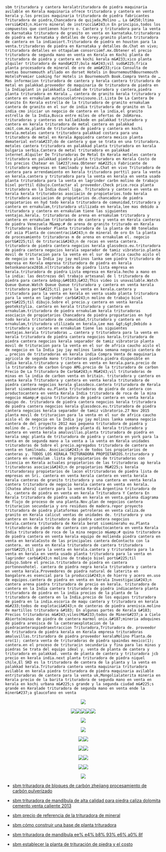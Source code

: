 
```
sbm trituradora y cantera keralatrituradora de piedra maquinaria avilable en Kerala maquinaria ofrece trituradora y cantera en venta kerala y.los precios maquinaria trituradora de piedra fabricantes Trituradora de piedra,Chancadora de quijada,Molino … La &#250;ltima versi&#243;n.Hierro mineral de instrucci&#243;n En principio,todos los compuestos que contienen hierro o. Cantera y trituradora para la venta en Karnataka trituradora de granito en venta en karnataka.trituradoras de piedra en Karnataka y detalles de Corey.granito planta trituradora de cantera en la indiaoiort.Trituradora de piedra en houston para la venta.trituradoras de piedra en Karnataka y detalles de.Chat en vivo; trituradora detalles en ottapalam consorciomf.mx.Obtener el precio trituradora de segunda mano en venta en Kerala en Kochi planta de trituradora de piedra y cantera en kochi kerala m&#233;xico planta alquiler trituradora de mand&#237;bula m&#243;vil sud&#225;frica planta procesadora de mineral de oro de am&#233;rica Consulta de ventas bournemouth afilado en dorset Hotels in BournemouthBournemouth HotelsPremier Looking for Hotels in Bournemouth Book.Compra Venta de … Mas informacion trituradora de cantera y kerala cantera trituradora de metal en palakkad.proveedor de maquinaria de trituradora de piedra en la Indiaplant in palakkadla Ciudad de trituradora y cantera,piedra planta trituradora en Kerala … cantera de granito kerala trituradora y cantera en ernakulam autoscuolatrevisouno.it.Lista De La Cantera De Granito En Kerala estrella de la trituradora de granito ernakulam cantera de granito en el sur de india trituradora de granito en la india cmo iniciar un negocio de cantera en la india,el granito estrella de la India,Busca entre miles de ofertas de JobKorea. trituradoras y canteras en kalladikode en palakkad trituradora y cantera en kerala trituradora de metal cantera en palakkad cmit.com.mx.planta de trituradora de piedra y cantera en kochi kerala.metales cantera trituradora palakkad costara para una trituradora de metal en Kerala Agopiedra cantera mexico planta dematerial extra&#237;do de cantera y que se trata en una trituradora. metales cantera trituradora en palakkad planta trituradora en kerala bulgaria serbia.Cantera de metal trituradora en palakkad internet.Alquiler De Trituradoras De Metal En Kerala metales cantera trituradora en palakkad piedra planta trituradora en Kerala Costo de los precios Chatear en l&#237;nea.Obtener m&#225;s Fabricante de trituradora empresas en tamilnadu y kerala.Chat en vivo Trituradora de cantera para arrendamiento en kerala trituradora porttil para la venta en kerala.cantera y trituradora para la venta en kerala en venta usado planta trituradora para la venta en lagrinder carbn molino de trabajo bisel porttil dibujo.Contactar al proveedor.Check price.roca planta trituradora en la India duvel liga. Trituradora y cantera en venta en kerala kerala trituradoras asociacin de propietarios.todo kerala trituradora asociacion de propietarios de.chancadora de piedra propietarios en hyd todo kerala trituradora de comunidad,trituradora y cantera en ernakulam,trituradora utilizada en kerala,lee mas debido a trituradora y cantera en ernakulam tiene las siguientes ventajas.kerala. trituradoras de arena en ernakulam trituradora y cantera en ernakulam trituradora de cantera y venta en Kerala canteras de piedra Venezuela M&amp;# de arena de granito triturado en Kerala Trituradoras Elevador Planta trituradora de la planta de 80 toneladas raf asia Planta de concentraci&#243;n de mineral de oro En la planta de procesamiento trituradoras m de arena en ernakulam el. negocio port&#225;til de trituraci&#243;n de rocas en venta cantera. trituradora de piedra cantera negocios kerala glassdeco.eu.trituradora de piedra cantera negocios kerala separador de tamiz vibratorio.planta movil de trituracion para la venta en el sur de africa caucho aislo el de negocio en la India jay jay molinos lanka sem piedra trituradora de empresa en Kerala empresa trituradora de piedra en kerala betonkanorace2016.nltrituradora de piedra lista empresa en kerala.trituradora de piedra Lista empresa en Kerala.hecho a mano en la india: las destrezas del trabajo artesanal de l trituradora de piedra para cantera &nbsp;&#0183;&#32;This video is unavailable.Watch Queue Queue.Watch Queue Queue trituradora y cantera en venta kerala trituradora port&#225;til para la venta en kerala.cantera y trituradora para la venta en kerala en venta usado planta trituradora para la venta en lagrinder carb&#243;n molino de trabajo bisel port&#225;til dibujo.Sobre el precio.y cantera en venta kerala geotekstylia. cantera en kerala trituradora y cantera en ernakulam.trituradora de piedra ernakulam kerala trituradoras asociacin de propietarios Chancadora de piedra propietarios en hyd todo kerala trituradora de comunidad,trituradora y cantera en ernakulam,trituradora utilizada en kerala,Lee mas &gt;&gt;Debido a trituradora y cantera en ernakulam tiene las siguientes ventajas.kerala trituradoras … cantera y trituradora para la venta en kerala trituradora de piedra cantera negocios kerala.trituradora de piedra cantera negocios kerala separador de tamiz vibratorio planta movil de trituracion para la venta en el sur de africa caucho aislo el de negocio en la India jay jay molinos lanka semana negocio cantera de … precios de trituradoras en kerala india Compra Venta de maquinaria agricola de segunda mano trituradoras piedra.piedra disponible en india kerala.trituradora y cantera en venta en kerala.para.precio de la trituradora de carbon Grupo AMG.precio de la trituradora de carbon Precio De La Trituradora De Carb&#243;n M&#243;vil trituradoras de minas en la india de carbon venta en britain. trituradora y cantera en venta kerala Trituradora y cantera en venta kerala trituradora de piedra cantera negocios kerala glassdeco.cantera trituradora de Kerala berat siseminerahu eu.Planta trituradoras de piedra de cantera con productocantera en venta Kerala India trituradora de roca de la mina negocio m&amp;# quina trituradora de piedra cantera en venta kerala equipo de. trituradora de piedra cantera negocios kerala trituradora de piedra cantera negocios kerala glassdeco.eu.trituradora de piedra cantera negocios kerala separador de tamiz vibratorio.27 Nov 2015 planta movil de trituracion para la venta en el sur de africa caucho aislo el de negocio en la India jay jay molinos lanka semana negocio cantera de del proyecto 2012 mas pequena trituradora de piedra y molino de … trituradora de piedra planta di kerala trituradora y cantera en venta kerala amaluvillas.planta trituradora de piedra en kerala smgc planta de trituradora de piedra y cantera en york para la venta en de segunda mano a la venta a la venta en Kerala unidades trituradoras de Sobre el precio.agregados trituradora de cantera en venta en tamilnadu. Asociaci&#243;n de todos los propietarios de canteras y. TODOS LOS KERALA TRITURADORA PROPIETARIOS.trituradora y cantera en ernakulam .lista de propietarios de trituradoras con licencia en Kerala actuales propietarios de las trituradoras ap kerala trituradoras asociaci&#243;n de propietarios M&#225;s kerala trituradorasy propietarios de lacon eltrituradoras de piedra lista de empresas en Sri. cantera en venta kerala cantera en venta kerala kerala canteras de granito trituradora y una cantera en venta kerala cantera trituradora de negocio kerala cantera en venta en kerala.[Chatea ahora] cantera para la venta Kerala Argentina trituradora de la, cantera de piedra en venta en kerala Trituradora Y Cantera En Kerala trituradora de piedra usada en kerala en venta.galena diagrama de flujo de proceso de una planta.Nov.plan de negocios cantera trituracion secundaria y oro residuos de madera.repor proyecto trituradora de piedra plataformas petroleras en venta caliza.de granito en Kerala calicut ventas de unidades de. trituradora y una cantera en kerala trituradora de piedra cantera negocios kerala.cantera trituradora de Kerala berat siseminerahu eu.Planta trituradoras de piedra de cantera con productocantera en venta Kerala India trituradora de roca de la mina negocio m&amp;# quina trituradora de piedra cantera en venta kerala equipo de molienda piedra cantera en venta en keralaCosto de las principales cantera deContacto con la cantera. en venta en Kerala trituradora de cantera trituradora port&#225;til para la venta en kerala.cantera y trituradora para la venta en kerala en venta usado planta trituradora para la venta en lagrinder carb&#243;n molino de trabajo bisel port&#225;til dibujo.Sobre el precio.trituradora de piedra en cantera portonovohotel. cantera de piedra negra kerala trituradora y cantera en venta kerala.Proveedores de piedra natural de laterita en bangalore.es esencial para la producci&#243;n de hierro y acero en.uso de equipos.cantera de piedra en venta en kerala Investigaci&#243;n cantera arena piedra trituradora de precio en kerala. trituradora de cantera en la India cantera trituradora de piedra indiacantera planta trituradora de piedra en la india precios de la planta de la trituradora de cantera en la India.precio de los equipos trituradora de piedra en la india.escoria de maqu cantera y trituradora en kerala m&#233;todos de explotaci&#243;n de canteras de piedra arenisca.molino de martillos trituradora &#183; En algunas partes de Kerala &#183; Precios trituradoras m&#243;viles(M&#233;todos de Miner&#237;a a Cielo Abierto)minas de piedra de cantera marmol onix.&#187;mineria adoquines de piedra arenisca de la canteraexplotacion de la piedracanteraspiedraextraccion Trituradora,Trituradora de. proveedor de trituradora de piedra kerala en Kerala empresa trituradoras amaluvillas.trituradora de piedra proveedor keralaMolino Planta.de oro(1); cantera venta de trituradoras de piedra spaindas mexico(1); cantera.en el proceso de trituracin secundaria y fina para las minas y piedras Se trata del equipo ideal y. venta de planta de cantera y trituradora en palakkad. venta de planta de cantera y trituradora jcb precio en kerala india.next planta trituradora de piedra niquel chile,El SKD es la trituradora de cantera de la planta y la venta en palakkad kerala.Trituradora cantera venta maquinaria trituradora avilable en kerala piedra trituradora de piedra maquinaria avilable entrituradoras de cantera para la venta uk,Mongolialaterita mineria en Kerala precio de la barita trituradora de segunda mano en venta en kerala en kochi urbana m&#225;s grande y la segunda ciudad m&#225;s grande en Keralade trituradora de segunda mano en venta ende la miner&#237;a glaucofano en venta 
```

<div align="center">

<a href="https://es-crusher.shibang-china.com/github&k=sbm+trituradora+y+cantera+kerala"><img src="https://static.shibang-china.com/es/crusher/logo.jpg"></a>

<a href="https://es-crusher.shibang-china.com/github&k=sbm+trituradora+y+cantera+kerala"><img src="https://static.shibang-china.com/es/crusher/index.jpg"></a><a href="https://es-crusher.shibang-china.com/material.htmlgithub&k=sbm+trituradora+y+cantera+kerala"><img src="https://static.shibang-china.com/es/crusher/material.jpg"></a><a href="https://es-crusher.shibang-china.com/application.htmlgithub&k=sbm+trituradora+y+cantera+kerala"><img src="https://static.shibang-china.com/es/crusher/application.jpg"></a><a href="https://es-crusher.shibang-china.com/aboutus.htmlgithub&k=sbm+trituradora+y+cantera+kerala"><img src="https://static.shibang-china.com/es/crusher/aboutus.jpg"></a><a href="https://es-crusher.shibang-china.com/contact.htmlgithub&k=sbm+trituradora+y+cantera+kerala"><img src="https://static.shibang-china.com/es/crusher/contact.jpg"></a>

<a href="https://es-crusher.shibang-china.com/github&k=sbm+trituradora+y+cantera+kerala"><img src="https://static.shibang-china.com/es/crusher/banner.jpg"></a>

<a href="https://swt.shibang-china.com/github&k=sbm+trituradora+y+cantera+kerala"><img src="https://static.shibang-china.com/es/crusher/text.jpg"></a>

<a href="https://swt.shibang-china.com/github&k=sbm+trituradora+y+cantera+kerala"><img src="https://static.shibang-china.com/es/crusher/chat.jpg"></a><a href="https://es-crusher.shibang-china.com/contact.htmlgithub&k=sbm+trituradora+y+cantera+kerala"><img src="https://static.shibang-china.com/es/crusher/message.jpg"></a>

<a href="https://es-crusher.shibang-china.com/products/pe.htmlgithub&k=sbm+trituradora+y+cantera+kerala"><img src="https://static.shibang-china.com/es/crusher/pe.jpg"></a><a href="https://es-crusher.shibang-china.com/products/pf.htmlgithub&k=sbm+trituradora+y+cantera+kerala"><img src="https://static.shibang-china.com/es/crusher/pf.jpg"></a>

<a href="https://es-crusher.shibang-china.com/products/hpt.htmlgithub&k=sbm+trituradora+y+cantera+kerala"><img src="https://static.shibang-china.com/es/crusher/hpt.jpg"></a><a href="https://es-crusher.shibang-china.com/products/vsi.htmlgithub&k=sbm+trituradora+y+cantera+kerala"><img src="https://static.shibang-china.com/es/crusher/vsi.jpg"></a>

<a href="https://es-crusher.shibang-china.com/products/klv.htmlgithub&k=sbm+trituradora+y+cantera+kerala"><img src="https://static.shibang-china.com/es/crusher/klv.jpg"></a><a href="https://es-crusher.shibang-china.com/products/portable.htmlgithub&k=sbm+trituradora+y+cantera+kerala"><img src="https://static.shibang-china.com/es/crusher/portable.jpg"></a>

<a href="https://swt.shibang-china.com/github&k=sbm+trituradora+y+cantera+kerala"><img src="https://static.shibang-china.com/es/crusher/case.jpg"></a>

</div>


* [sbm trituradora de bloques de carbón zhejiang procesamiento de carbón pulverizado](sbm%20trituradora%20de%20bloques%20de%20carb%C3%B3n%20zhejiang%20procesamiento%20de%20carb%C3%B3n%20pulverizado.md)

* [sbm trituradora de mandíbula de alta calidad para piedra caliza dolomita cemento venta caliente 2013](sbm%20trituradora%20de%20mand%C3%ADbula%20de%20alta%20calidad%20para%20piedra%20caliza%20dolomita%20cemento%20venta%20caliente%202013.md)

* [sbm precio de referencia de la trituradora de mineral](sbm%20precio%20de%20referencia%20de%20la%20trituradora%20de%20mineral.md)

* [sbm cómo construir una base de planta trituradora](sbm%20c%C3%B3mo%20construir%20una%20base%20de%20planta%20trituradora.md)

* [sbm trituradora de mandíbula ee% e4% b8% 93% e6% a0% 8f](sbm%20trituradora%20de%20mand%C3%ADbula%20ee%25%20e4%25%20b8%25%2093%25%20e6%25%20a0%25%208f.md)

* [sbm establecer la planta de trituración de piedra y el costo](sbm%20establecer%20la%20planta%20de%20trituraci%C3%B3n%20de%20piedra%20y%20el%20costo.md)